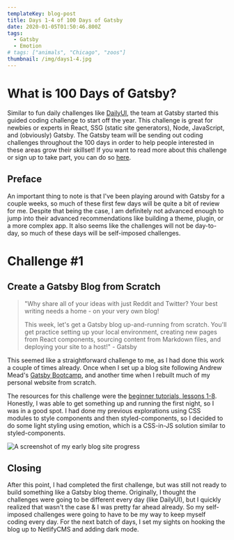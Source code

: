 ```yaml
---
templateKey: blog-post
title: Days 1-4 of 100 Days of Gatsby
date: 2020-01-05T01:50:46.800Z
tags:
  - Gatsby
  - Emotion
# tags: ["animals", "Chicago", "zoos"]
thumbnail: /img/days1-4.jpg
---
```

# What is 100 Days of Gatsby?

Similar to fun daily challenges like [DailyUI](https://www.dailyui.co/), the team at Gatsby started this guided coding challenge to start off the year. This challenge is great for newbies or experts in React, SSG (static site generators), Node, JavaScript, and (obviously) Gatsby. The Gatsby team will be sending out coding challenges throughout the 100 days in order to help people interested in these areas grow their skillset! If you want to read more about this challenge or sign up to take part, you can do so [here](https://www.gatsbyjs.org/blog/100days/).

## Preface

An important thing to note is that I've been playing around with Gatsby for a couple weeks, so much of these first few days will be quite a bit of review for me. Despite that being the case, I am definitely not advanced enough to jump into their advanced recommendations like building a theme, plugin, or a more complex app. It also seems like the challenges will not be day-to-day, so much of these days will be self-imposed challenges.

# Challenge #1

## Create a Gatsby Blog from Scratch

> "Why share all of your ideas with just Reddit and Twitter? Your best writing needs a home - on your very own blog!
>
> This week, let's get a Gatsby blog up-and-running from scratch. You'll get practice setting up your local environment, creating new pages from React components, sourcing content from Markdown files, and deploying your site to a host!" - Gatsby

This seemed like a straightforward challenge to me, as I had done this work a couple of times already. Once when I set up a blog site following Andrew Mead's [Gatsby Bootcamp](https://www.youtube.com/watch?v=8t0vNu2fCCM&t=15125s), and another time when I rebuilt much of my personal website from scratch.

The resources for this challenge were the [beginner tutorials, lessons 1-8](https://www.gatsbyjs.org/tutorial/?utm_campaign=100%20Days%20of%20Gatsby&utm_source=hs_email&utm_medium=email&utm_content=81388107&_hsenc=p2ANqtz-_sJX-Be9TzKzO1lHCCt5S8INRGd-X_jwpVK8tg_G5Fc8YU4x7MWqLBybIXnwl_AZiB32PPQ5XI8YV52oTPn15XPGA6PJIvFP-KBMxux5t4NzAQi1Q&_hsmi=81388107). Honestly, I was able to get something up and running the first night, so I was in a good spot. I had done my previous explorations using CSS modules to style components and then styled-components, so I decided to do some light styling using emotion, which is a CSS-in-JS solution similar to styled-components.

![A screenshot of my early blog site progress](/img/days1-4-site.jpeg "Days 1-4 Blog Image")

## Closing

After this point, I had completed the first challenge, but was still not ready to build something like a Gatsby blog theme. Originally, I thought the challenges were going to be different every day (like DailyUI), but I quickly realized that wasn't the case & I was pretty far ahead already. So my self-imposed challenges were going to have to be my way to keep myself coding every day. For the next batch of days, I set my sights on hooking the blog up to NetlifyCMS and adding dark mode.
